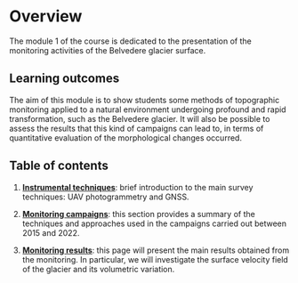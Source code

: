# Overview

The module 1 of the course is dedicated to the presentation of the monitoring activities of the Belvedere glacier surface. 

## Learning outcomes

The aim of this module is to show students some methods of topographic monitoring applied to a natural environment undergoing profound and rapid transformation, such as the Belvedere glacier. It will also be possible to assess the results that this kind of campaigns can lead to, in terms of quantitative evaluation of the morphological changes occurred.

## Table of contents

1. **[Instrumental techniques](instrumental-techniques.md)**: brief introduction to the main survey techniques: UAV photogrammetry and GNSS.

2. **[Monitoring campaigns](monitoring-campaigns.md)**: this section provides a summary of the techniques and approaches used in the campaigns carried out between 2015 and 2022.

3. **[Monitoring results](monitoring-results.md)**: this page will present the main results obtained from the monitoring. In particular, we will investigate the surface velocity field of the glacier and its volumetric variation.